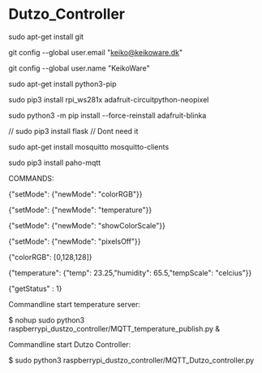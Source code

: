 # Dutzo_Controller

sudo apt-get install git

git config --global user.email "keiko@keikoware.dk"

git config --global user.name "KeikoWare"

sudo apt-get install python3-pip

sudo pip3 install rpi_ws281x adafruit-circuitpython-neopixel

sudo python3 -m pip install --force-reinstall adafruit-blinka

// sudo pip3 install flask // Dont need it

sudo apt-get install mosquitto mosquitto-clients

sudo pip3 install paho-mqtt


COMMANDS:

{"setMode": {"newMode": "colorRGB"}}

{"setMode": {"newMode": "temperature"}}

{"setMode": {"newMode": "showColorScale"}}

{"setMode": {"newMode": "pixelsOff"}}


{"colorRGB": [0,128,128]}

{"temperature": {"temp": 23.25,"humidity": 65.5,"tempScale": "celcius"}}

{"getStatus" : 1}

Commandline start temperature server:

$ nohup sudo python3 raspberrypi_dustzo_controller/MQTT_temperature_publish.py &

Commandline start Dutzo Controller:

$ sudo python3 raspberrypi_dustzo_controller/MQTT_Dutzo_controller.py
